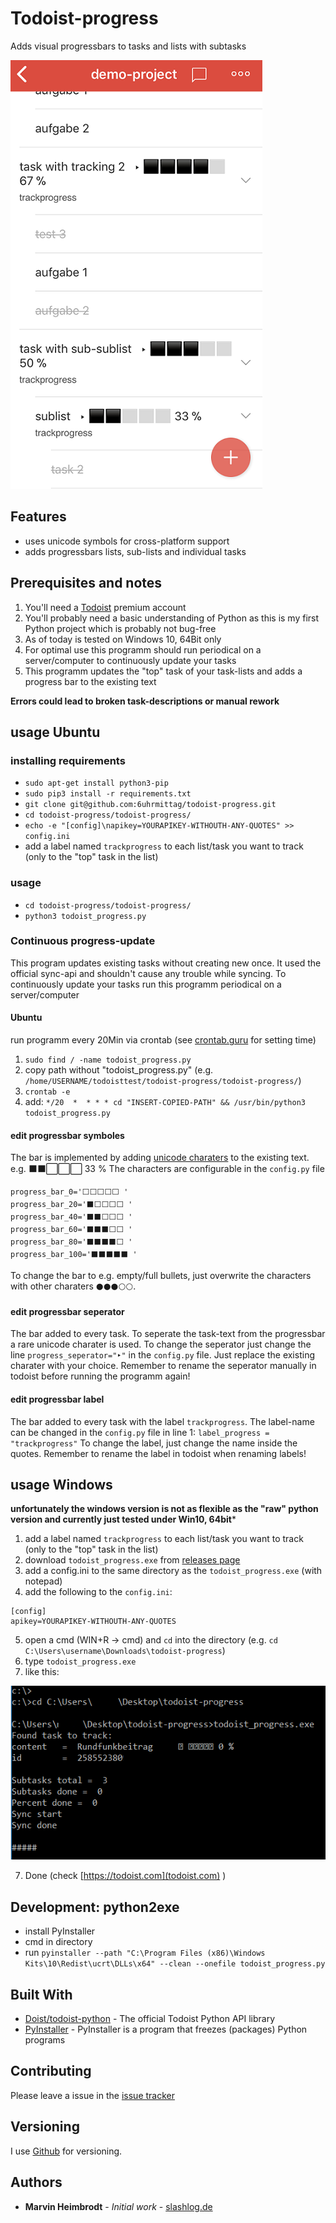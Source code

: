 # Todoist-progress

Adds visual progressbars to tasks and lists with subtasks

![Demo iOS](docs/images/ios-demo-list.png)

## Features
- uses unicode symbols for cross-platform support
- adds progressbars lists, sub-lists and individual tasks

## Prerequisites and notes
1. You'll need a [Todoist](https://todoist.com) premium account
2. You'll probably need a basic understanding of Python as this is my first Python project which is probably not bug-free
3. As of today is tested on Windows 10, 64Bit only
4. For optimal use this programm should run periodical on a server/computer to continuously update your tasks
5. This programm updates the "top" task of your task-lists and adds a progress bar to the existing text

**Errors could lead to broken task-descriptions or manual rework**

## usage Ubuntu
### installing requirements
- `sudo apt-get install python3-pip`
- `sudo pip3 install -r requirements.txt`
- `git clone git@github.com:6uhrmittag/todoist-progress.git`
- `cd todoist-progress/todoist-progress/`
- `echo -e "[config]\napikey=YOURAPIKEY-WITHOUTH-ANY-QUOTES" >> config.ini`
-  add a label named `trackprogress` to each list/task you want to track (only to the "top" task in the list)
### usage
- `cd todoist-progress/todoist-progress/`
- `python3 todoist_progress.py`

### Continuous progress-update
This program updates existing tasks without creating new once. It used the official sync-api and shouldn't cause any trouble while syncing.
To continuously update your tasks run this programm periodical on a server/computer

#### Ubuntu
run programm every 20Min via crontab
(see [crontab.guru](https://crontab.guru/) for setting time)

1. `sudo find / -name todoist_progress.py`
2. copy path without "todoist_progress.py" (e.g. `/home/USERNAME/todoisttest/todoist-progress/todoist-progress/`)
3. `crontab -e`
4. add: `*/20  *  * * * cd "INSERT-COPIED-PATH" && /usr/bin/python3 todoist_progress.py`

#### edit progressbar symboles
The bar is implemented by adding [unicode charaters](http://jrgraphix.net/r/Unicode/2600-26FF) to the existing text.
e.g.  ⬛⬛⬜⬜⬜ 33 %
The characters are configurable in the `config.py` file
```
progress_bar_0='⬜⬜⬜⬜⬜ '
progress_bar_20='⬛⬜⬜⬜⬜ '
progress_bar_40='⬛⬛⬜⬜⬜ '
progress_bar_60='⬛⬛⬛⬜⬜ '
progress_bar_80='⬛⬛⬛⬛⬜ '
progress_bar_100='⬛⬛⬛⬛⬛ '
```
To change the bar to e.g. empty/full bullets, just overwrite the characters with other charaters `⚫⚫⚫⚪⚪`.

#### edit progressbar seperator
The bar added to every task. To seperate the task-text from the progressbar a rare unicode charater is used.
To change the seperator just change the line `progress_seperator="‣"` in the `config.py` file. Just replace the existing charater with your choice. Remember to rename the seperator manually in todoist before running the programm again!

#### edit progressbar label
The bar added to every task with the label `trackprogress`.
The label-name can be changed in the `config.py` file in line 1:
`label_progress = "trackprogress"`
To change the label, just change the name inside the quotes.
Remember to rename the label in todoist when renaming labels!

## usage Windows
**unfortunately the windows version is not as flexible as the "raw" python version and currently just tested under Win10, 64bit***

1. add a label named `trackprogress` to each list/task you want to track (only to the "top" task in the list)
2. download `todoist_progress.exe` from [releases page](https://github.com/6uhrmittag/todoist-progress/releases)
3. add a config.ini to the same directory as the `todoist_progress.exe` (with notepad)
4. add the following to the `config.ini`:
```
[config]
apikey=YOURAPIKEY-WITHOUTH-ANY-QUOTES
```
5. open a cmd (WIN+R -> cmd) and `cd` into the directory (e.g. `cd C:\Users\username\Downloads\todoist-progress`)
6. type `todoist_progress.exe` <enter>
7. like this:

![Demo output](docs/images/cmd-sample-run.png)

7. Done (check [https://todoist.com](todoist.com) )

## Development: python2exe
- install PyInstaller
- cmd in directory
- run `pyinstaller --path "C:\Program Files (x86)\Windows Kits\10\Redist\ucrt\DLLs\x64" --clean --onefile todoist_progress.py`

## Built With

* [Doist/todoist-python](https://github.com/Doist/todoist-python) - The official Todoist Python API library
* [PyInstaller](https://www.pyinstaller.org) - PyInstaller is a program that freezes (packages) Python programs

## Contributing

Please leave a issue in the [issue tracker](https://github.com/6uhrmittag/todoist-progress/issues)

## Versioning

I use [Github](https://github.com/6uhrmittag/todoist-progress/) for versioning. 

## Authors

* **Marvin Heimbrodt** - *Initial work* - [slashlog.de](https://slashlog.de)
